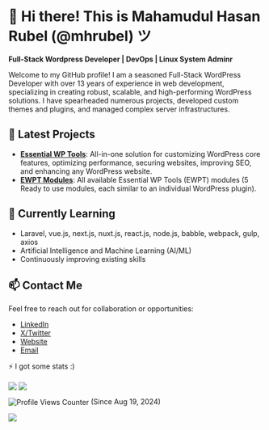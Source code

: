 # 👋 Hi there! This is Mahamudul Hasan Rubel (@mhrubel) ツ

**Full-Stack Wordpress Developer | DevOps | Linux System Adminr**

Welcome to my GitHub profile! I am a seasoned Full-Stack WordPress Developer with over 13 years of experience in web development, specializing in creating robust, scalable, and high-performing WordPress solutions. I have spearheaded numerous projects, developed custom themes and plugins, and managed complex server infrastructures.

<!--
## 🛠️ Technologies & Skills

- **Languages**: JavaScript/TypeScript, Python, PHP, Node.js, SQL (MySQL/PostgreSQL/NoSQL), Dart, HTML/CSS/SCSS
- **Frameworks/Libraries**: Laravel, VueJS, NuxtJS, ReactJS, NextJS, Flutter, Tailwind CSS, Bootstrap CSS
- **Containers & Cloud**: Docker, Linux Servers, GitHub Actions, Git, GitOps, DevOps & CI/CD
- **Problem-Solving**: Over 130+ solutions on LeetCode showcasing my ability to tackle complex challenges creatively and efficiently
-->

## 🌟 Latest Projects

- **[Essential WP Tools](https://wordpress.org/plugins/essential-wp-tools/)**: All-in-one solution for customizing WordPress core features, optimizing performance, securing websites, improving SEO, and enhancing any WordPress website.
- **[EWPT Modules](https://github.com/RactStudio/ewpt-modules/)**: All available Essential WP Tools (EWPT) modules (5 Ready to use modules, each similar to an individual WordPress plugin).

## 🌱 Currently Learning

- Laravel, vue.js, next.js, nuxt.js, react.js, node.js, babble, webpack, gulp, axios
- Artificial Intelligence and Machine Learning (AI/ML)
- Continuously improving existing skills

## 📫 Contact Me

Feel free to reach out for collaboration or opportunities:
- [LinkedIn](https://www.linkedin.com/in/mhrubel)
- [X/Twitter](https://x.com/bd_mhrubel)
- [Website](https://mhr.ractstudio.com)
- [Email](mailto:bd.mhrubel@gmail.com)

⚡ I got some stats :)

<img align="center" src="https://github-readme-stats.vercel.app/api?username=mhrubel&count_private=true&show_icons=true" />
<img align="center" src="https://github-readme-stats.vercel.app/api/top-langs/?username=mhrubel&layout=compact" />


<img align="center" src="https://komarev.com/ghpvc/?username=mhrubel&style=for-the-badge" alt="Profile Views Counter"> (Since Aug 19, 2024)

![](https://hit.yhype.me/github/profile?user_id=mhrubel)
